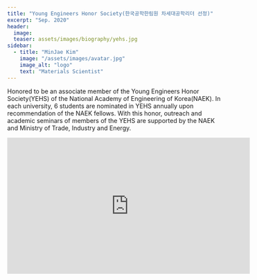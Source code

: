 ```yaml
---
title: "Young Engineers Honor Society(한국공학한림원 차세대공학리더 선정)"
excerpt: "Sep. 2020"
header:
  image: 
  teaser: assets/images/biography/yehs.jpg
sidebar:
  - title: "MinJae Kim"
    image: "/assets/images/avatar.jpg"
    image_alt: "logo"
    text: "Materials Scientist"
---
```

Honored to be an associate member of the Young Engineers Honor Society(YEHS) of the National Academy of Engineering of Korea(NAEK). In each university, 6 students are nominated in YEHS annually upon recommendation of the NAEK fellows. With this honor, outreach and academic seminars of members of the YEHS are supported by the NAEK and Ministry of Trade, Industry and Energy.

<iframe width="560" height="315" src="https://www.youtube.com/embed/ICIrrMsFVgs?controls=0" title="YouTube video player" frameborder="0" allow="accelerometer; autoplay; clipboard-write; encrypted-media; gyroscope; picture-in-picture" allowfullscreen></iframe>


